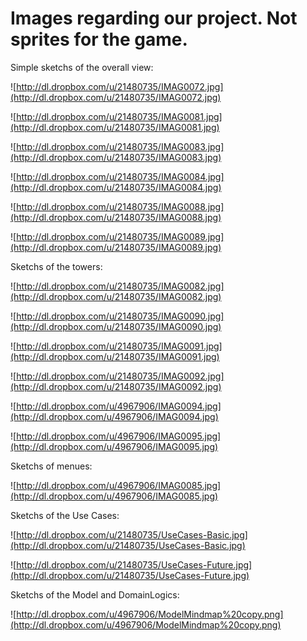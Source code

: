 # Images regarding our project. Not sprites for the game. #

Simple sketchs of the overall view:

![http://dl.dropbox.com/u/21480735/IMAG0072.jpg](http://dl.dropbox.com/u/21480735/IMAG0072.jpg)

![http://dl.dropbox.com/u/21480735/IMAG0081.jpg](http://dl.dropbox.com/u/21480735/IMAG0081.jpg)

![http://dl.dropbox.com/u/21480735/IMAG0083.jpg](http://dl.dropbox.com/u/21480735/IMAG0083.jpg)

![http://dl.dropbox.com/u/21480735/IMAG0084.jpg](http://dl.dropbox.com/u/21480735/IMAG0084.jpg)

![http://dl.dropbox.com/u/21480735/IMAG0088.jpg](http://dl.dropbox.com/u/21480735/IMAG0088.jpg)

![http://dl.dropbox.com/u/21480735/IMAG0089.jpg](http://dl.dropbox.com/u/21480735/IMAG0089.jpg)


Sketchs of the towers:

![http://dl.dropbox.com/u/21480735/IMAG0082.jpg](http://dl.dropbox.com/u/21480735/IMAG0082.jpg)

![http://dl.dropbox.com/u/21480735/IMAG0090.jpg](http://dl.dropbox.com/u/21480735/IMAG0090.jpg)

![http://dl.dropbox.com/u/21480735/IMAG0091.jpg](http://dl.dropbox.com/u/21480735/IMAG0091.jpg)

![http://dl.dropbox.com/u/21480735/IMAG0092.jpg](http://dl.dropbox.com/u/21480735/IMAG0092.jpg)

![http://dl.dropbox.com/u/4967906/IMAG0094.jpg](http://dl.dropbox.com/u/4967906/IMAG0094.jpg)

![http://dl.dropbox.com/u/4967906/IMAG0095.jpg](http://dl.dropbox.com/u/4967906/IMAG0095.jpg)


Sketchs of menues:

![http://dl.dropbox.com/u/4967906/IMAG0085.jpg](http://dl.dropbox.com/u/4967906/IMAG0085.jpg)

Sketchs of the Use Cases:

![http://dl.dropbox.com/u/21480735/UseCases-Basic.jpg](http://dl.dropbox.com/u/21480735/UseCases-Basic.jpg)

![http://dl.dropbox.com/u/21480735/UseCases-Future.jpg](http://dl.dropbox.com/u/21480735/UseCases-Future.jpg)


Sketchs of the Model and DomainLogics:

![http://dl.dropbox.com/u/4967906/ModelMindmap%20copy.png](http://dl.dropbox.com/u/4967906/ModelMindmap%20copy.png)
